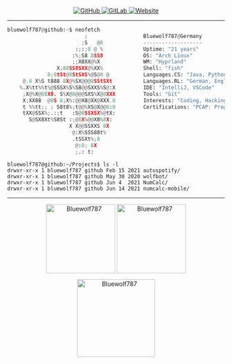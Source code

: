 <p align="center">
  <a href="https://github.com/Bluewolf787">
    <img src="https://img.shields.io/badge/-GitHub-181717?style=flat-square&logo=github" alt="GitHub"/>
  </a>
  <a href="https://gitlab.com/Bluewolf787">
    <img src="https://img.shields.io/badge/-GitLab-FCA121?style=flat-square&logo=gitlab" alt="GitLab"/>
  </a>
  <a href="https://bluewolf787.github.io/">
    <img src="https://img.shields.io/website?down_color=blue&down_message=bluewolf787.github.io&style=flat-square&up_color=blue&up_message=bluewolf787.github.io&url=https%3A%2F%2Fbluewolf787.github.io%2F" alt="Website"/>
  </a>
</p>

---

```Python
bluewolf787@github:~$ neofetch
                         ;                  Bluewolf787@Germany
                        ;S   @8             -------------------
                      :;:;8 @ %             Uptime: "21 years"
                     :%;S8 8SS8             OS: "Arch Linux"
                     ;;X8XX@%X              WM: "Hyprland"
                X;88SS8SXX@%XX%             Shell: "fish"
             8;8tSt@8StSXS%@S@8 @           Languages.CS: "Java, Python, Dart/Flutter, C"
     @.8 X%S t888 8X@%SX@@@8SStSXt          Languages.RL: "German, English"
    %.X%tt%%t%@SSSX%S%S8@@SXXS%S@:X         IDE: "IntelliJ, VSCode" 
     ;X@%X@88X8. S%X@8@@@SXS%X@8XXX         Tools: "Git"
     X;XX88  @8S 8;X%:@@X8@XX@XXX.8         Interests: "Coding, Hacking (Pentesting), Reverse Engineering"
     t %%tt;; : S8t8%;t@@%XS@X@@8:8         Certifications: "PCAP: Programming Essentials in Python"
     tXX@SSX%;.:;t   :S@8SSXSX%@tX:         
       S@SX8Xt%S8St :;@8X%@@X8%8X:          
                    X X@@SSXXS 8X           
                     @:X%SSS88t%            
                     .tSSXt%;8              
                      @:8; 8X
                      ;.: t:
```

```
bluewolf787@github:~/Projects$ ls -l
drwxr-xr-x 1 bluewolf787 github Feb 15 2021 autospotify/
drwxr-xr-x 1 bluewolf787 github May 30 2020 wolfbot/
drwxr-xr-x 1 bluewolf787 github Jun 4  2021 NumCalc/
drwxr-xr-x 1 bluewolf787 github Jun 14 2021 numcalc-mobile/
```

---


<p align="center"><img height="160em" src="https://github-readme-stats.vercel.app/api/top-langs/?username=Bluewolf787&langs_count=6&layout=compact&hide_border=true&theme=github_dark" alt="Bluewolf787" align = "center"/>
<img height="160em" src="https://github-readme-stats.vercel.app/api?username=Bluewolf787&count_private=true&show_icons=true&hide_border=true&theme=github_dark" alt="Bluewolf787" align = "center"/></p>

<!--
<p align="center"><img src="https://github-readme-stats.vercel.app/api/wakatime?username=Bluewolf787&layout=compact&hide=other&langs_count=6&all_time&theme=github_dark&hide_border=true&custom_title=Top%2020%20Languages%20since%20Dec%202020" alt="wakatime top languages"/></p>
-->

<p align="center"><img height="180em" src="https://github-profile-summary-cards.vercel.app/api/cards/profile-details?username=Bluewolf787&theme=github_dark" alt="Bluewolf787" align = "center"/></p>

<!--
![profile counter](https://komarev.com/ghpvc/?username=Bluewolf787&style=flat-square) [![wakatime](https://wakatime.com/badge/user/196d5c15-3806-4f5d-b7c0-871f335ac7a6.svg?style=flat-square)](https://wakatime.com/@196d5c15-3806-4f5d-b7c0-871f335ac7a6)
-->
